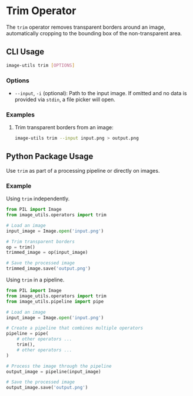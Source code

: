 # Trim Operator

The `trim` operator removes transparent borders around an image, automatically cropping to the bounding box of the non-transparent area.

## CLI Usage

```bash
image-utils trim [OPTIONS]
```

### Options

* `--input`, `-i` (optional): Path to the input image. If omitted and no data is provided via `stdin`, a file picker will open.

### Examples
1. Trim transparent borders from an image:
    ```bash
    image-utils trim --input input.png > output.png
    ```

## Python Package Usage

Use `trim` as part of a processing pipeline or directly on images.

### Example

Using `trim` independently.

```python
from PIL import Image
from image_utils.operators import trim

# Load an image
input_image = Image.open('input.png')

# Trim transparent borders
op = trim()
trimmed_image = op(input_image)

# Save the processed image
trimmed_image.save('output.png')
```

Using `trim` in a pipeline.

```python
from PIL import Image
from image_utils.operators import trim
from image_utils.pipeline import pipe

# Load an image
input_image = Image.open('input.png')

# Create a pipeline that combines multiple operators
pipeline = pipe(
    # other operators ...
    trim(),
    # other operators ...
)

# Process the image through the pipeline
output_image = pipeline(input_image)

# Save the processed image
output_image.save('output.png')
```
